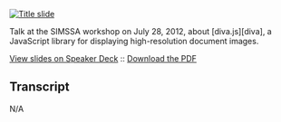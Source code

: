 [![Title slide][cover]][speakerdeck]

Talk at the SIMSSA workshop on July 28, 2012, about [diva.js][diva], a
JavaScript library for displaying high-resolution document images.

[View slides on Speaker Deck][speakerdeck] :: [Download the PDF][pdf]

## Transcript

N/A

[cover]: https://speakerd.s3.amazonaws.com/presentations/e2a27560063601318af05229cb4724d7/slide_0.jpg
[speakerdeck]: https://speakerdeck.com/dellsystem/diva-dot-js-a-web-based-document-viewer-for-high-resolution-images
[pdf]: https://speakerd.s3.amazonaws.com/presentations/e2a27560063601318af05229cb4724d7/simssa.pdf
